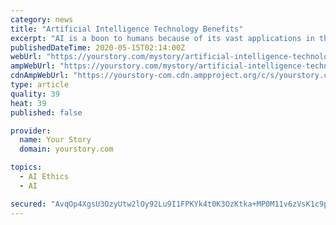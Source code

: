 ```yaml
---
category: news
title: "Artificial Intelligence Technology Benefits"
excerpt: "AI is a boon to humans because of its vast applications in the various sectors such as automation, finance, HR, eCommerce, weather forecasting, and more."
publishedDateTime: 2020-05-15T02:14:00Z
webUrl: "https://yourstory.com/mystory/artificial-intelligence-technology-benefits"
ampWebUrl: "https://yourstory.com/mystory/artificial-intelligence-technology-benefits/amp"
cdnAmpWebUrl: "https://yourstory-com.cdn.ampproject.org/c/s/yourstory.com/mystory/artificial-intelligence-technology-benefits/amp"
type: article
quality: 39
heat: 39
published: false

provider:
  name: Your Story
  domain: yourstory.com

topics:
  - AI Ethics
  - AI

secured: "AvqOp4XgsU3OzyUtw2lOy92Lu9I1FPKYk4t0K3OzKtka+MP0M11v6zVsK1c9pdtt0s320hbIz+JprNzowIHKqsKnFUp0yhyEXRzJ00WD5AtCCmhuDo+VSwIAYZSbZkqf2C3WHxuV9PCmUCc8dXJDOyOctICwrNp6lRliUrbxK7KZIGuLtBly5OIA2U/FwwvgGu0nWtEehIoH3lIFHLkc/y/FN3OQnVu/d8PyCZBUo5XxAQYgQZo2iHqCMzQ/Zvpl1rF5RykqL8I1s4gEdc06QwNNYdSOPMndERsGCjjxKSpIxJ83Q8z0q43j8Y7sSeKbyDfeNOdfnXocCiYWO4+5/7xrniMLIi0wrICAnBif4MZgkHGM8KM7rLLcpZiQ8+ds7hvlTMVnxfILbRdnpLDkrZts0yrsiPXtq6pugdjVAt3dywokwwtB40CQy7tfLVpzDsjWbpXzSTCGm7bUx54QAcSxQGfEZ8RmSOTFwK+ubjo=;9D6Sex4mNHtCYs0mzL1m5w=="
---
```


